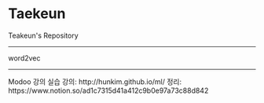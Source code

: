 # Taekeun
Teakeun's Repository

<hr/>

word2vec


<hr/>
Modoo
강의 실습
강의: http://hunkim.github.io/ml/
정리: https://www.notion.so/ad1c7315d41a412c9b0e97a73c88d842
